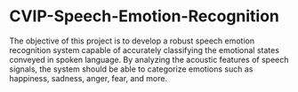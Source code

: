 # CVIP-Speech-Emotion-Recognition
The objective of this project is to develop a robust speech emotion recognition system capable of accurately classifying the emotional states conveyed in spoken language. By analyzing the acoustic features of speech signals, the system should be able to categorize emotions such as happiness, sadness, anger, fear, and more.
